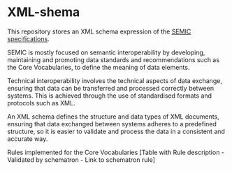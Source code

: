 # XML-shema

This repository stores an XML schema expression of the [SEMIC specifications](https://github.com/SEMICeu#-semic-specifications).

SEMIC is mostly focused on semantic interoperability by developing, maintaining and promoting data standards and recommendations such as the Core Vocabularies, to define the meaning of data elements.

Technical interoperability involves the technical aspects of data exchange, ensuring that data can be transferred and processed correctly between systems. This is achieved through the use of standardised formats and protocols such as XML.

An XML schema defines the structure and data types of XML documents, ensuring that data exchanged between systems adheres to a predefined structure, so it is easier to validate and process the data in a consistent and accurate way.

Rules implemented for the Core Vocabularies
[Table with Rule description - Validated by schematron - Link to schematron rule]
